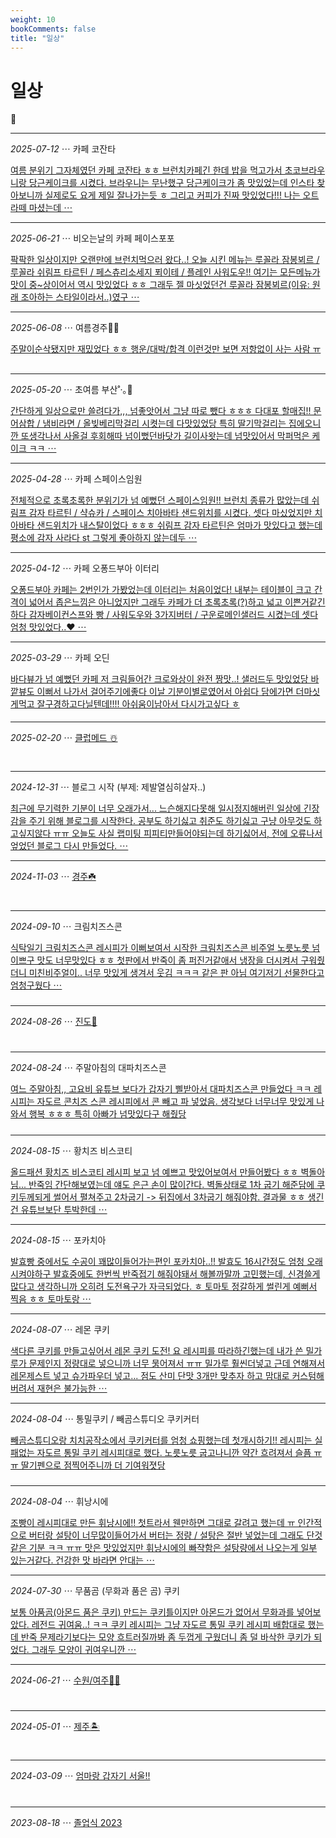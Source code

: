 ```yaml
---
weight: 10
bookComments: false
title: "일상"
---
```


# 일상

🤍

---

*2025-07-12* ⋯ 카페 코잔타

[여름 분위기 그자체였던 카페 코잔타 ㅎㅎ 브런치카페긴 한데 밥을 먹고가서 초코브라우니랑 당근케이크를 시켰다. 브라우니는 무난했구 당근케이크가 좀 맛있었는데 인스타 찾아보니까 실제로도 요게 제일 잘나가는듯 ㅎ 그리고 커피가 진짜 맛있었다!!! 나는 오트라떼 마셨는데 ⋯](https://yshghid.github.io/docs/hobby/daily/daily18/)

---

*2025-06-21* ⋯ 비오는날의 카페 페이스포포

[팍팍한 일상이지만 오랜만에 브런치먹으러 왔다..! 오늘 시킨 메뉴는 루꼴라 잠봉뵈르 / 루꼴라 쉬림프 타르틴 / 페스츄리소세지 푀이테 / 플레인 사워도우!! 여기는 모든메뉴가 맛이 중~상이어서 역시 맛있었다 ㅎㅎ 그래두 젤 마싯었던건 루꼴라 잠봉뵈르(이유: 원래 조아하는 스타일이라서..)였구 ⋯](https://yshghid.github.io/docs/hobby/daily/daily16/)

---

*2025-06-08* ⋯ 여름경주🍡🌿

[주말이순삭됐지만 재밌었다 ㅎㅎ 행운/대박/합격 이런것만 보면 저항없이 사는 사람 ㅠ](https://yshghid.github.io/docs/hobby/daily/daily15/)

##

---

*2025-05-20* ⋯ 초여름 부산˚‧｡🐋


[간단하게 일상으로만 쓸려다가,,, 넘좋앗어서 그냥 따로 뺐다 ㅎㅎㅎ 다대포 할매집!! 문어삼합 / 냄비라면 / 올빚베리막걸리 시켯는데 다맛있었당 특히 딸기막걸리는 집에오니깐 또생각나서 사올걸 후회해따 넘이뻤던바닷가 길이사왓는데 넘맛있어서 막퍼먹은 케이크 ㅋㅋ ⋯](https://yshghid.github.io/docs/hobby/daily/daily11/)

---

*2025-04-28* ⋯ 카페 스페이스임원

[전체적으로 초록초록한 분위기가 넘 예뻤던 스페이스임원!! 브런치 종류가 많았는데 쉬림프 감자 타르틴 / 샥슈카 / 스페이스 치아바타 샌드위치를 시켰다. 셋다 마싰었지만 치아바타 샌드위치가 내스탈이었다 ㅎㅎㅎ 쉬림프 감자 타르틴은 엄마가 맛있다고 했는데 평소에 감자 사라다 st 그렇게 좋아하지 않는데두 ⋯](https://yshghid.github.io/docs/hobby/daily/daily7/)

---

*2025-04-12* ⋯ 카페 오퐁드부아 이터리

[오퐁드부아 카페는 2번인가 가봤었는데 이터리는 처음이었다! 내부는 테이블이 크고 간격이 넓어서 좁은느낌은 아니었지만 그래두 카페가 더 초록초록(?)하고 넓고 이쁜거같긴하다 감자베이컨스프와 빵 / 사워도우와 3가지버터 / 구운로메인샐러드 시켰는데 셋다 엄청 맛있었다..♥  ⋯](https://yshghid.github.io/docs/hobby/daily/daily3/)

---

*2025-03-29* ⋯ 카페 오딘

[바다뷰가 넘 예뻤던 카페 저 크림들어간 크로와상이 완전 짱맛..! 샐러드두 맛있었당 바깥뷰도 이뻐서 나가서 걸어주기에좋다 이날 기분이별로였어서 아쉽다 담에가면 더마싯게먹고 잘구경하고다닐텐데!!!! 아쉬움이남아서 다시가고싶다 ㅎ](https://yshghid.github.io/docs/hobby/daily/daily12/)

####

---

*2025-02-20* ⋯ [클럽메드 ☃️](https://yshghid.github.io/docs/hobby/daily/blog39/)

#

---

*2024-12-31* ⋯ 블로그 시작 (부제: 제발열심히살자..)

[최근에 무기력한 기분이 너무 오래가서... 느슨해지다못해 일시정지해버린 일상에 긴장감을 주기 위해 블로그를 시작한다. 공부도 하기싫고 취준도 하기싫고 구냥 아무것도 하고싶지않다 ㅠㅠ 오늘도 사실 랩미팅 피피티만들어야되는데 하기싫어서, 전에 오류나서 엎었던 블로그 다시 만들었다. ⋯](https://yshghid.github.io/docs/hobby/daily/daily1/)

---

*2024-11-03* ⋯ [경주☘️](https://yshghid.github.io/docs/hobby/daily/blog34/) 

#

---

*2024-09-10* ⋯ 크림치즈스콘

[식탁일기 크림치즈스콘 레시피가 이뻐보여서 시작한 크림치즈스콘 비주얼 노릇노릇 넘 이쁘구 맛도 너무맛있다 ㅎㅎ 첫판에서 반죽이 좀 퍼진거같애서 냉장을 더시켜서 구워줬더니 미친비주얼이.. 너무 맛있게 생겨서 웃김 ㅋㅋㅋ 같은 판 아님 여기저기 선물한다고 엄청구웠다 ⋯](https://yshghid.github.io/docs/hobby/baking/baking11/)

#####

---

*2024-08-26* ⋯ [진도🌾](https://yshghid.github.io/docs/hobby/daily/blog33/) 

#

---

*2024-08-24* ⋯ 주말아침의 대파치즈스콘

[여느 주말아침,, 고요비 유튜브 보다가 갑자기 삘받아서 대파치즈스콘 만들었다 ㅋㅋ 레시피는 자도르 콘치즈 스콘 레시피에서 콘 빼고 파 넣었음. 생각보다 너무너무 맛있게 나와서 행복 ㅎㅎㅎ 특히 아빠가 넘맛있다구 해줬당](https://yshghid.github.io/docs/hobby/baking/baking10/)

#####

---

*2024-08-15* ⋯ 황치즈 비스코티

[올드패션 황치즈 비스코티 레시피 보고 넘 예쁘고 맛있어보여서 만들어봤다 ㅎㅎ 벽돌아님... 반죽임 간단해보였는데 얘도 은근 손이 많이간다. 벽돌상태로 1차 굽기 해준담에 쿠키두께되게 썰어서 펼쳐주고 2차굽기 -> 뒤집에서 3차굽기 해줘야함. 결과물 ㅎㅎ 생긴건 유튜브보단 투박한데 ⋯](https://yshghid.github.io/docs/hobby/baking/baking9/)

---


*2024-08-15* ⋯ 포카치아

[발효빵 중에서도 수공이 꽤많이들어가는편인 포카치아..!! 발효도 16시간정도 엄청 오래 시켜야하구 발효중에도 한번씩 반죽접기 해줘야돼서 해볼까말까 고민했는데, 신경쓸게 많다고 생각하니까 오히려 도전욕구가 자극되었다. ㅎ 토마토 정갈하게 썰린게 예뻐서 찍음 ㅎㅎ 토마토랑 ⋯](https://yshghid.github.io/docs/hobby/baking/baking8/)

---


*2024-08-07* ⋯ 레몬 쿠키

[색다른 쿠키를 만들고싶어서 레몬 쿠키 도전! 요 레시피를 따라하긴했는데 내가 쓴 밀가루가 문제인지 정량대로 넣으니까 너무 묽어져서 ㅠㅠ 밀가루 훨씬더넣고 근데 연해져서 레몬제스트 넣고 슈가파우더 넣고... 점도 산미 단맛 3개만 맞추자 하고 맘대로 커스텀해버려서 재현은 불가능한 ⋯](https://yshghid.github.io/docs/hobby/baking/baking5/)


---

*2024-08-04* ⋯ 통밀쿠키 / 빼곰스튜디오 쿠키커터

[빼곰스튜디오랑 치치공작소에서 쿠키커터를 엄청 쇼핑했는데 첫개시하기!! 레시피는 실패없는 자도르 통밀 쿠키 레시피대로 했다. 노릇노릇 굽고나니깐 약간 흐려져서 슬픔 ㅠㅠ 딸기펜으로 점찍어주니까 더 기여워졋당](https://yshghid.github.io/docs/hobby/baking/baking4/)

#####

---

*2024-08-04* ⋯ 휘낭시에

[조빵이 레시피대로 만든 휘낭시에!! 첫트라서 웬만하면 그대로 갈려고 했는데 ㅠ 인간적으로 버터랑 설탕이 너무많이들어가서 버터는 정량 / 설탕은 절반 넣었는데 그래도 단것같은 기분 ㅋㅋ ㅠㅠ 맛은 맛있었지만 휘낭시에의 빠쟉함은 설탕량에서 나오는게 일부 있는거같다. 건강한 맛 바라면 안대는 ⋯](https://yshghid.github.io/docs/hobby/baking/baking3/)


---

*2024-07-30* ⋯ 무품곰 (무화과 품은 곰) 쿠키

[보통 아품곰(아몬드 품은 쿠키) 만드는 쿠키틀이지만 아몬드가 없어서 무화과를 넣어보았다. 레전드 귀여움..! ㅋㅋ 쿠키 레시피는 그냥 자도르 통밀 쿠키 레시피 배합대로 했는데 반죽 문제라기보다는 모양 흐트러질까봐 좀 두껍게 구웠더니 좀 덜 바삭한 쿠키가 되었다. 그래두 모양이 귀여우니깐 ⋯](https://yshghid.github.io/docs/hobby/baking/baking2/)


---

*2024-06-21* ⋯ [수원/여주🦜🧡](https://yshghid.github.io/docs/hobby/daily/blog32/) 

#

---

*2024-05-01* ⋯ [제주🏝️](https://yshghid.github.io/docs/hobby/daily/blog31/) 

#

---

*2024-03-09* ⋯ [엄마랑 갑자기 서울!!](https://yshghid.github.io/docs/hobby/daily/blog35/) 

#

---

*2023-08-18* ⋯ [졸업식 2023](https://yshghid.github.io/docs/hobby/daily/blog36/) 

#
